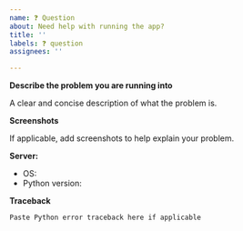 ```yaml
---
name: ❓ Question
about: Need help with running the app?
title: ''
labels: ❓ question
assignees: ''

---
```


**Describe the problem you are running into**

A clear and concise description of what the problem is.

**Screenshots**

If applicable, add screenshots to help explain your problem.

**Server:**

- OS:
- Python version:

**Traceback**

```
Paste Python error traceback here if applicable
```
